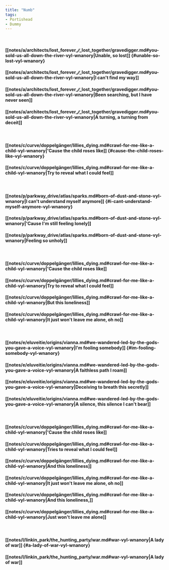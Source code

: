 ```yaml
---
title: "Numb"
tags:
- Portishead
- Dummy
---
```

&nbsp;
#### [[notes/a/architects/lost_forever_∕∕_lost_together/gravedigger.md#you-sold-us-all-down-the-river-vyl-wnanory|Unable, so lost]] {#unable-so-lost-vyl-wnanory}
#### [[notes/a/architects/lost_forever_∕∕_lost_together/gravedigger.md#you-sold-us-all-down-the-river-vyl-wnanory|I can't find my way]]
#### [[notes/a/architects/lost_forever_∕∕_lost_together/gravedigger.md#you-sold-us-all-down-the-river-vyl-wnanory|Been searching, but I have never seen]]
#### [[notes/a/architects/lost_forever_∕∕_lost_together/gravedigger.md#you-sold-us-all-down-the-river-vyl-wnanory|A turning, a turning from deceit]]
&nbsp;
#### [[notes/c/curve/doppelgänger/lillies_dying.md#crawl-for-me-like-a-child-vyl-wnanory|'Cause the child roses like]] {#cause-the-child-roses-like-vyl-wnanory}
#### [[notes/c/curve/doppelgänger/lillies_dying.md#crawl-for-me-like-a-child-vyl-wnanory|Try to reveal what I could feel]]
&nbsp;
#### [[notes/p/parkway_drive/atlas/sparks.md#born-of-dust-and-stone-vyl-wnanory|I can't understand myself anymore]] {#i-cant-understand-myself-anymore-vyl-wnanory}
#### [[notes/p/parkway_drive/atlas/sparks.md#born-of-dust-and-stone-vyl-wnanory|'Cause I'm still feeling lonely]]
#### [[notes/p/parkway_drive/atlas/sparks.md#born-of-dust-and-stone-vyl-wnanory|Feeling so unholy]]
&nbsp;
#### [[notes/c/curve/doppelgänger/lillies_dying.md#crawl-for-me-like-a-child-vyl-wnanory|'Cause the child roses like]]
#### [[notes/c/curve/doppelgänger/lillies_dying.md#crawl-for-me-like-a-child-vyl-wnanory|Try to reveal what I could feel]]
#### [[notes/c/curve/doppelgänger/lillies_dying.md#crawl-for-me-like-a-child-vyl-wnanory|But this loneliness]]
#### [[notes/c/curve/doppelgänger/lillies_dying.md#crawl-for-me-like-a-child-vyl-wnanory|It just won't leave me alone, oh no]]
&nbsp;
#### [[notes/e/eluveitie/origins/vianna.md#we-wandered-led-by-the-gods-you-gave-a-voice-vyl-wnanory|I'm fooling somebody]] {#im-fooling-somebody-vyl-wnanory}
#### [[notes/e/eluveitie/origins/vianna.md#we-wandered-led-by-the-gods-you-gave-a-voice-vyl-wnanory|A faithless path I roam]]
#### [[notes/e/eluveitie/origins/vianna.md#we-wandered-led-by-the-gods-you-gave-a-voice-vyl-wnanory|Deceiving to breath this secretly]]
#### [[notes/e/eluveitie/origins/vianna.md#we-wandered-led-by-the-gods-you-gave-a-voice-vyl-wnanory|A silence, this silence I can't bear]]
&nbsp;
#### [[notes/c/curve/doppelgänger/lillies_dying.md#crawl-for-me-like-a-child-vyl-wnanory|'Cause the child roses like]]
#### [[notes/c/curve/doppelgänger/lillies_dying.md#crawl-for-me-like-a-child-vyl-wnanory|Tries to reveal what I could feel]]
#### [[notes/c/curve/doppelgänger/lillies_dying.md#crawl-for-me-like-a-child-vyl-wnanory|And this loneliness]]
#### [[notes/c/curve/doppelgänger/lillies_dying.md#crawl-for-me-like-a-child-vyl-wnanory|It just won't leave me alone, oh no]]
#### [[notes/c/curve/doppelgänger/lillies_dying.md#crawl-for-me-like-a-child-vyl-wnanory|And this loneliness,]]
#### [[notes/c/curve/doppelgänger/lillies_dying.md#crawl-for-me-like-a-child-vyl-wnanory|Just won't leave me alone]]
&nbsp;
#### [[notes/l/linkin_park/the_hunting_party/war.md#war-vyl-wnanory|A lady of war]] {#a-lady-of-war-vyl-wnanory}
#### [[notes/l/linkin_park/the_hunting_party/war.md#war-vyl-wnanory|A lady of war]]
